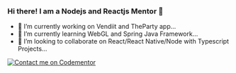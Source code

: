 ### Hi there! I am a Nodejs and Reactjs Mentor 👋

- 🔭 I’m currently working on Vendiit and TheParty app...
- 🌱 I’m currently learning WebGL and Spring Java Framework...
- 👯 I’m looking to collaborate on React/React Native/Node with Typescript Projects...

[![Contact me on Codementor](https://www.codementor.io/m-badges/eyiwumiolaboye/book-session.svg)](https://www.codementor.io/@eyiwumiolaboye?refer=badge)
